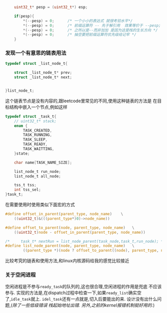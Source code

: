 ``` C
    uint32_t* pesp = (uint32_t*) esp; 

    if(pesp){
        *(--pesp) = 0;      /* 一个小小的表达式 就很考验水平*/
        *(--pesp) = 0;      /* 前缀运算符 -- 先于解引用  效果等价于 --pesp; *pesp = 0; */
        *(--pesp) = 0;      /* 之所以是--而非加加 是因为这是栈的生长方向 */
        *(--pesp) = 0;      /* 抽空要把前缀运算符优先级给记牢 */
    }

```



### 发现一个有意思的链表用法
```C
typedef struct _list_node_t{

    struct _list_node_t* prev;
    struct _list_node_t* next;


}list_node_t;
```

这个链表节点是没有内容的,跟leetcode里常见的不同,使用这种链表的方法是
在目标结构中嵌入一个节点,例如这样

```C
typedef struct _task_t{
    // uint32_t* stack;
    enum {
        TASK_CREATED,
        TASK_RUNNING,
        TASK_SLEEP,
        TASK_READY,
        TASK_WAITTING,
    }state;

    char name[TASK_NAME_SIZE];

    list_node_t run_node;
    list_node_t all_node;

    tss_t tss;
    int tss_sel;
}task_t;

```

在需要使用时使用类似下面宏的方式

```C
#define offset_in_parent(parent_type, node_name)    \
    ((uint32_t)&(((parent_type*)0)->node_name))

#define offset_to_parent(node, parent_type, node_name)   \
    ((uint32_t)node - offset_in_parent(parent_type, node_name))

/*     task_t* nextRun = list_node_parent(task_node,task_t,run_node); */
#define list_node_parent(node, parent_type, node_name)   \
        ((parent_type *)(node ? offset_to_parent((node), parent_type, node_name) : 0))
```

比较考究的链表和使用方法,和linux内核源码给我的感觉比较接近


### 关于空闲进程
空闲进程是不参与`ready_task`的队列的,这也很合理,空闲进程的作用是兜底 不应该参与.
实现的方法是,在dispatch过程中检查一下,如果`ready_list`确实空了,`idle_task`就上.
`idel_task`还有一点就是,切入后要能出的来.
设计没有出什么问题,(*除了一些低级错误 栈起始地址出错. 另外,之前的kernel报错机制挺好用的.*)